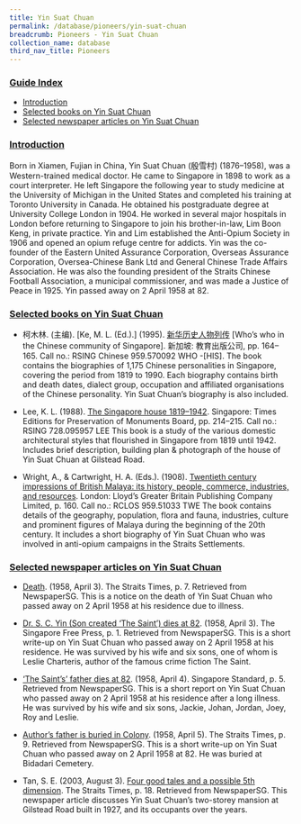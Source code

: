 ```yaml
---
title: Yin Suat Chuan
permalink: /database/pioneers/yin-suat-chuan
breadcrumb: Pioneers - Yin Suat Chuan
collection_name: database
third_nav_title: Pioneers
---
```


### <u>Guide Index</u>

* [Introduction](#introduction)
* [Selected books on Yin Suat Chuan](#selected-books-on-yin-suat-chuan)
* [Selected newspaper articles on Yin Suat Chuan](#selected-newspaper-articles-on-yin-suat-chuan)

### <u>Introduction</u>

Born in Xiamen, Fujian in China, Yin Suat Chuan (殷雪村) (1876–1958), was a Western-trained medical doctor. He came to Singapore in 1898 to work as a court interpreter. He left Singapore the following year to study medicine at the University of Michigan in the United States and completed his training at Toronto University in Canada. He obtained his postgraduate degree at University College London in 1904. He worked in several major hospitals in London before returning to Singapore to join his brother-in-law, Lim Boon Keng, in private practice. Yin and Lim established the Anti-Opium Society in 1906 and opened an opium refuge centre for addicts. Yin was the co-founder of the Eastern United Assurance Corporation, Overseas Assurance Corporation, Oversea-Chinese Bank Ltd and General Chinese Trade Affairs Association. He was also the founding president of the Straits Chinese Football Association, a municipal commissioner, and was made a Justice of Peace in 1925. Yin passed away on 2 April 1958 at 82.

 


### <u>Selected books on Yin Suat Chuan</u>

* 柯木林. (主编). [Ke, M. L. (Ed.).] (1995). [新华历史人物列传](http://eservice.nlb.gov.sg/item_holding_s.aspx?bid=84500628) [Who’s who in the Chinese community of Singapore]. 新加坡: 教育出版公司, pp. 164–165.
Call no.: RSING Chinese 959.570092 WHO -\[HIS\].
The book contains the biographies of 1,175 Chinese personalities in Singapore, covering the period from 1819 to 1990. Each biography contains birth and death dates, dialect group, occupation and affiliated organisations of the Chinese personality. Yin Suat Chuan’s biography is also included.
 

* Lee, K. L. (1988). [The Singapore house 1819–1942](http://eservice.nlb.gov.sg/item_holding_s.aspx?bid=5087274). Singapore: Times Editions for Preservation of Monuments Board, pp. 214–215.
Call no.: RSING 728.095957 LEE
This book is a study of the various domestic architectural styles that flourished in Singapore from 1819 until 1942. Includes brief description, building plan & photograph of the house of Yin Suat Chuan at Gilstead Road.
 

* Wright, A., & Cartwright, H. A. (Eds.). (1908). [Twentieth century impressions of British Malaya: its history, people, commerce, industries, and resources](http://eservice.nlb.gov.sg/item_holding_s.aspx?bid=4125591). London: Lloyd’s Greater Britain Publishing Company Limited, p. 160.
Call no.: RCLOS 959.51033 TWE
The book contains details of the geography, population, flora and fauna, industries, culture and prominent figures of Malaya during the beginning of the 20th century. It includes a short biography of Yin Suat Chuan who was involved in anti-opium campaigns in the Straits Settlements.
 

### <u>Selected newspaper articles on Yin Suat Chuan</u>

* [Death](http://eresources.nlb.gov.sg/newspapers/Digitised/Article/straitstimes19580403-1.2.77). (1958, April 3). The Straits Times, p. 7. Retrieved from NewspaperSG.
This is a notice on the death of Yin Suat Chuan who passed away on 2 April 1958 at his residence due to illness.
 

* [Dr. S. C. Yin (Son created ‘The Saint’) dies at 82](http://eresources.nlb.gov.sg/newspapers/Digitised/Article/freepress19580403-1.2.5). (1958, April 3). The Singapore Free Press, p. 1. Retrieved from NewspaperSG.
This is a short write-up on Yin Suat Chuan who passed away on 2 April 1958 at his residence. He was survived by his wife and six sons, one of whom is Leslie Charteris, author of the famous crime fiction The Saint.
 

* [‘The Saint’s’ father dies at 82](http://eresources.nlb.gov.sg/newspapers/Digitised/Article/singaporestandard19580404-1.2.625). (1958, April 4). Singapore Standard, p. 5. Retrieved from NewspaperSG.
This is a short report on Yin Suat Chuan who passed away on 2 April 1958 at his residence after a long illness. He was survived by his wife and six sons, Jackie, Johan, Jordan, Joey, Roy and Leslie.
 

* [Author’s father is buried in Colony](http://eresources.nlb.gov.sg/newspapers/Digitised/Article/straitstimes19580405-1.2.113). (1958, April 5). The Straits Times, p. 9. Retrieved from NewspaperSG.
This is a short write-up on Yin Suat Chuan who passed away on 2 April 1958 at 82. He was buried at Bidadari Cemetery.
 

* Tan, S. E. (2003, August 3). [Four good tales and a possible 5th dimension](http://eresources.nlb.gov.sg/newspapers/Digitised/Article/straitstimes20030803-1.2.70.16). The Straits Times, p. 18. Retrieved from NewspaperSG.
This newspaper article discusses Yin Suat Chuan’s two-storey mansion at Gilstead Road built in 1927, and its occupants over the years.